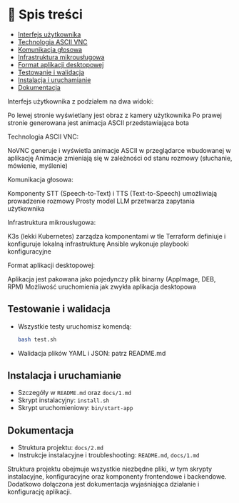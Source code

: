 # 📑 Spis treści

- [Interfejs użytkownika](#interfejs-użytkownika-z-podziałem-na-dwa-widoki)
- [Technologia ASCII VNC](#technologia-ascii-vnc)
- [Komunikacja głosowa](#komunikacja-głosowa)
- [Infrastruktura mikrousługowa](#infrastruktura-mikrousługowa)
- [Format aplikacji desktopowej](#format-aplikacji-desktopowej)
- [Testowanie i walidacja](#testowanie-i-walidacja)
- [Instalacja i uruchamianie](#instalacja-i-uruchamianie)
- [Dokumentacja](#dokumentacja)


Interfejs użytkownika z podziałem na dwa widoki:

Po lewej stronie wyświetlany jest obraz z kamery użytkownika
Po prawej stronie generowana jest animacja ASCII przedstawiająca bota


Technologia ASCII VNC:

NoVNC generuje i wyświetla animacje ASCII w przeglądarce wbudowanej w aplikację
Animacje zmieniają się w zależności od stanu rozmowy (słuchanie, mówienie, myślenie)


Komunikacja głosowa:

Komponenty STT (Speech-to-Text) i TTS (Text-to-Speech) umożliwiają prowadzenie rozmowy
Prosty model LLM przetwarza zapytania użytkownika


Infrastruktura mikrousługowa:

K3s (lekki Kubernetes) zarządza komponentami w tle
Terraform definiuje i konfiguruje lokalną infrastrukturę
Ansible wykonuje playbooki konfiguracyjne


Format aplikacji desktopowej:

Aplikacja jest pakowana jako pojedynczy plik binarny (AppImage, DEB, RPM)
Możliwość uruchomienia jak zwykła aplikacja desktopowa



## Testowanie i walidacja

- Wszystkie testy uruchomisz komendą:
  ```sh
  bash test.sh
  ```
- Walidacja plików YAML i JSON: patrz README.md

## Instalacja i uruchamianie

- Szczegóły w `README.md` oraz `docs/1.md`
- Skrypt instalacyjny: `install.sh`
- Skrypt uruchomieniowy: `bin/start-app`

## Dokumentacja

- Struktura projektu: `docs/2.md`
- Instrukcje instalacyjne i troubleshooting: `README.md`, `docs/1.md`

Struktura projektu obejmuje wszystkie niezbędne pliki, w tym skrypty instalacyjne, konfiguracyjne oraz komponenty frontendowe i backendowe. Dodatkowo dołączona jest dokumentacja wyjaśniająca działanie i konfigurację aplikacji.